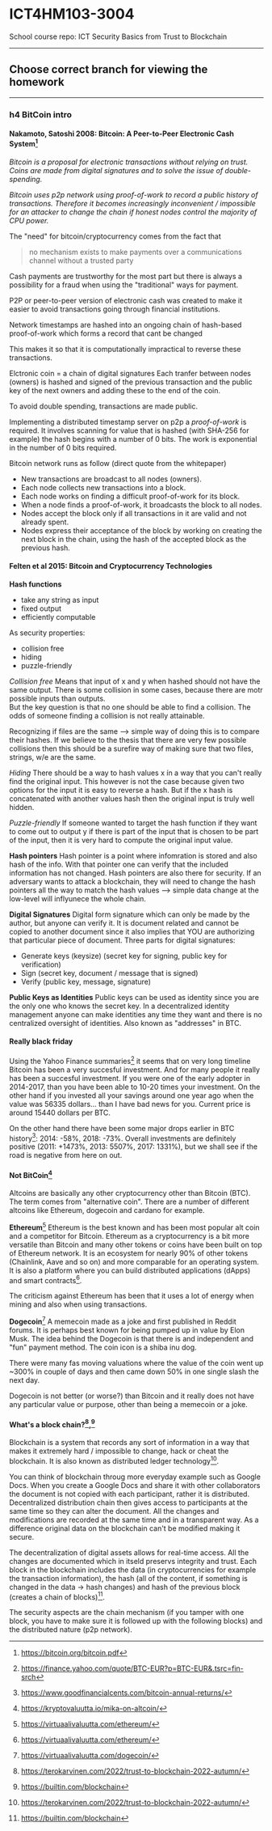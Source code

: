 # ICT4HM103-3004
School course repo: ICT Security Basics from Trust to Blockchain


***
## Choose correct branch for viewing the homework
***

### h4 BitCoin intro

#### Nakamoto, Satoshi 2008: Bitcoin: A Peer-to-Peer Electronic Cash System[^crypto]

*Bitcoin is a proposal for electronic transactions without relying on trust. Coins are made from digital signatures and to solve the issue of double-spending.* 

*Bitcoin uses p2p network using proof-of-work to record a public history of transactions. Therefore it becomes increasingly inconvenient / impossible for an attacker to change the chain if honest nodes control the majority of CPU power.*
 
The "need" for bitcoin/cryptocurrency comes from the fact that 

> no mechanism exists to make payments over a communications channel without a trusted party

Cash payments are trustworthy for the most part but there is always a possibility for a fraud when using the "traditional" ways for payment.
 
P2P or peer-to-peer version of electronic cash was created to make it easier to avoid transactions going through financial institutions.
 
Network timestamps are hashed into an ongoing chain of hash-based proof-of-work which forms a record that cant be changed
 
This makes it so that it is computationally impractical to reverse these transactions.
 
Elctronic coin = a chain of digital signatures
Each tranfer between nodes (owners) is hashed and signed of the previous transaction and the public key of the next owners and adding these to the end of the coin.
 
To avoid double spending, transactions are made public. 
 
Implementing a distributed timestamp server on p2p a *proof-of-work* is required. 
It involves scanning for value that is hashed (with SHA-256 for example) the hash begins with a number of 0 bits.
The work is exponential in the number of 0 bits required.
 
Bitcoin network runs as follow (direct quote from the whitepaper)
- New transactions are broadcast to all nodes (owners).
- Each node collects new transactions into a block.
- Each node works on finding a difficult proof-of-work for its block.
- When a node finds a proof-of-work, it broadcasts the block to all nodes.
- Nodes accept the block only if all transactions in it are valid and not already spent.
- Nodes express their acceptance of the block by working on creating the next block in the chain, using the hash of the accepted block as the previous hash.
 
#### Felten et al 2015: Bitcoin and Cryptocurrency Technologies

**Hash functions**
- take any string as input
- fixed output
- efficiently computable

As security properties:
- collision free
- hiding
- puzzle-friendly

*Collision free* 
Means that input of x and y when hashed should not have the same output. There is some collision in some cases, because there are motr possible inputs than outputs.  
But the key question is that no one should be able to find a collision. The odds of someone finding a collision is not really attainable.

Recognizing if files are the same --> simple way of doing this is to compare their hashes. If we believe to the thesis that there are very few possible collisions then this should be a surefire way of making sure that two files, strings, w/e are the same.

*Hiding*
There should be a way to hash values x ín a way that you can't really find the original input. This however is not the case because given two options for the input it is easy to reverse a hash. But if the x hash is concatenated with another values hash then the original input is truly well hidden.

*Puzzle-friendly*
If someone wanted to target the hash function if they want to come out to output y if there is part of the input that is chosen to be part of the input, then it is very hard to compute the original input value. 

**Hash pointers**
Hash pointer is a point where infomration is stored and also hash of the info. With that pointer one can verify that the included information has not changed. Hash pointers are also there for security. If an adversary wants to attack a blockchain, they will need to change the hash pointers all the way to match the hash values --> simple data change at the low-level will inflyunece the whole chain.

**Digital Signatures**
Digital form signature which can only be made by the author, but anyone can verify it. It is document related and cannot be copied to another document since it also implies that YOU are authorizing that particular piece of document.
Three parts for digital signatures:
- Generate keys (keysize) (secret key for signing, public key for verification)
- Sign (secret key, document / message that is signed)
- Verify (public key, message, signature)

**Public Keys as Identities**
Public keys can  be used as identity since you are the only one who knows the secret key. 
In a decentralized identity management anyone can make identities any time they want and there is no centralized oversight of identities.
Also known as "addresses" in BTC.

#### Really black friday

Using the Yahoo Finance summaries[^yahoo] it seems that on very long timeline Bitcoin has been a very succesful investment. And for many people it really has been a succesful investment. If you were one of the early adopter in 2014-2017, than you have been able to 10-20 times your investment. On the other hand if you invested all your savings around one year ago when the value was 56335 dollars... than I have bad news for you. Current price is around 15440 dollars per BTC. 

On the other hand there have been some major drops earlier in BTC history[^returns]: 2014: -58%, 2018: -73%. Overall investments are definitely positive (2011: +1473%, 2013: 5507%, 2017: 1331%), but we shall see if the road is negative from here on out. 

#### Not BitCoin[^kryptofi]
Altcoins are basically any other cryptocurrency other than Bitcoin (BTC). The term comes from "alternative coin".
There are a number of different altcoins like Ethereum, dogecoin and cardano for example.

**Ethereum**[^ethereum]
Ethereum is the best known and has been most popular alt coin and a competitor for Bitcoin. 
Ethereum as a cryptocurrency is a bit more versatile than Bitcoin and many other tokens or coins have been built on top of Ethereum network. It is an ecosystem for nearly 90% of other tokens (Chainlink, Aave and so on) and more comparable for an operating system. It is also a platform where you can build distributed applications (dApps) and smart contracts[^ethereum]. 

The criticism against Ethereum has been that it uses a lot of energy when mining and also when using transactions.

**Dogecoin**[^doge]
A memecoin made as a joke and first published in Reddit forums. It is perhaps best known for being pumped up in value by Elon Musk. The idea behind the Dogecoin is that there is and independent and "fun" payment method. The coin icon is a shiba inu dog.

There were many fas moving valuations where the value of the coin went up ~300% in couple of days and then came down 50% in one single slash the next day.

Dogecoin is not better (or worse?) than Bitcoin and it really does not have any particular value or purpose, other than being a memecoin or a joke.

#### What's a block chain?[^blockchain],[^blockchain2]
Blockchain is a system that records any sort of information in a way that makes it extremely hard / impossible to change, hack or cheat the blockchain. It is also known as distributed ledger technology[^blockchain].

You can think of blockchain throug more everyday example such as Google Docs. When you create a Google Docs and share it with other collaborators the document is not copied with each participant, rather it is distributed. Decentralized distribution chain then gives access to participants at the same time so they can alter the document. All the changes and modifications are recorded at the same time and in a transparent way. As a difference original data on the blockchain can't be modified making it secure.

The decentralization of digital assets allows for real-time access. All the changes are documented which in itseld preservs integrity and trust. 
Each block in the blockchain includes the data (in cryptocurrencies for example the transaction information), the hash (all of the content, if something is changed in the data -> hash changes) and hash of the previous block (creates a chain of blocks)[^blockchain2].

The security aspects are the chain mechanism (if you tamper with one block, you have to make sure it is followed up with the following blocks) and the distributed nature (p2p network).



[^crypto]: https://bitcoin.org/bitcoin.pdf
[^yahoo]: https://finance.yahoo.com/quote/BTC-EUR?p=BTC-EUR&.tsrc=fin-srch
[^returns]: https://www.goodfinancialcents.com/bitcoin-annual-returns/
[^kryptofi]: https://kryptovaluutta.io/mika-on-altcoin/
[^ethereum]: https://virtuaalivaluutta.com/ethereum/
[^doge]: https://virtuaalivaluutta.com/dogecoin/
[^blockchain]: https://terokarvinen.com/2022/trust-to-blockchain-2022-autumn/
[^blockchain2]: https://builtin.com/blockchain